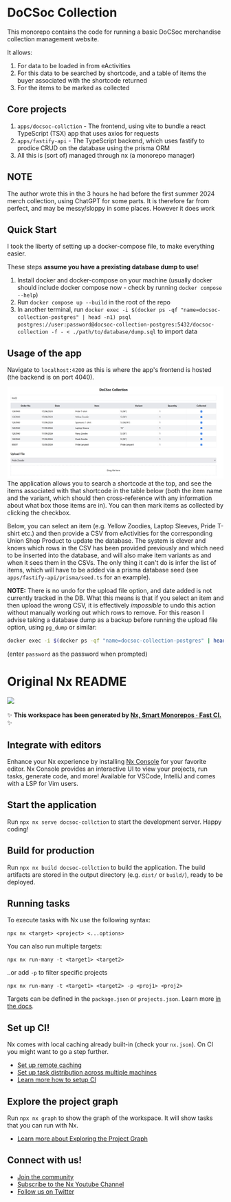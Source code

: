 # DoCSoc Collection
This monorepo contains the code for running a basic DoCSoc merchandise collection management website.

It allows:
1. For data to be loaded in from eActivities
2. For this data to be searched by shortcode, and a table of items the buyer associated with the shortcode returned
3. For the items to be marked as collected

## Core projects
1. `apps/docsoc-collction` - The frontend, using vite to bundle a react TypeScript (TSX) app that uses axios for requests
2. `apps/fastify-api` - The TypeScript backend, which uses fastify to prodice CRUD on the database using the prisma ORM
3. All this is (sort of) managed through nx (a monorepo manager)

## NOTE
The author wrote this in the 3 hours he had before the first summer 2024 merch collection, using ChatGPT for some parts. It is therefore far from perfect, and may be messy/sloppy in some places. However it does work

## Quick Start
I took the liberty of setting up a docker-compose file, to make everything easier.

These steps **assume you have a prexisting database dump to use**!
1. Install docker and docker-compose on your machine (usually docker should include docker compose now - check by running `docker compose --help`)
2. Run `docker compose up --build` in the root of the repo
3. In another terminal, run `docker exec -i $(docker ps -qf "name=docsoc-collection-postgres" | head -n1) psql postgres://user:password@docsoc-collection-postgres:5432/docsoc-collection -f - < ./path/to/database/dump.sql` to import data

## Usage of the app
Navigate to `localhost:4200` as this is where the app's frontend is hosted (the backend is on port 4040).

![Image of the UI](assets/image.png)
The application allows you to search a shortcode at the top, and see the items associated with that shortcode in the table below (both the item name and the variant, which should then cross-reference with any information about what box those items are in). You can then mark items as collected by clicking the checkbox.

Below, you can select an item (e.g. Yellow Zoodies, Laptop Sleeves, Pride T-shirt etc.) and then provide a CSV from eActivities for the corresponding Union Shop Product to update the database. The system is clever and knows which rows in the CSV has been provided previously and which need to be inserted into the database, and will also make item variants as and when it sees them in the CSVs. The only thing it can't do is infer the list of items, which will have to be added via a prisma database seed (see `apps/fastify-api/prisma/seed.ts` for an example).

**NOTE:** There is no undo for the upload file option, and date added is not currently tracked in the DB. What this means is that if you select an item and then upload the wrong CSV, it is effectively _impossible_ to undo this action without manually working out which rows to remove. For this reason I advise taking a database dump as a backup before running the upload file option, using `pg_dump` or similar:
```bash
docker exec -i $(docker ps -qf "name=docsoc-collection-postgres" | head -n1) pg_dump --user user docsoc-collection > backup.sql
```
(enter `password`  as the password when prompted)


# Original Nx README

<a alt="Nx logo" href="https://nx.dev" target="_blank" rel="noreferrer"><img src="https://raw.githubusercontent.com/nrwl/nx/master/images/nx-logo.png" width="45"></a>

✨ **This workspace has been generated by [Nx, Smart Monorepos · Fast CI.](https://nx.dev)** ✨

## Integrate with editors

Enhance your Nx experience by installing [Nx Console](https://nx.dev/nx-console) for your favorite editor. Nx Console
provides an interactive UI to view your projects, run tasks, generate code, and more! Available for VSCode, IntelliJ and
comes with a LSP for Vim users.

## Start the application

Run `npx nx serve docsoc-collction` to start the development server. Happy coding!

## Build for production

Run `npx nx build docsoc-collction` to build the application. The build artifacts are stored in the output directory (e.g. `dist/` or `build/`), ready to be deployed.

## Running tasks

To execute tasks with Nx use the following syntax:

```
npx nx <target> <project> <...options>
```

You can also run multiple targets:

```
npx nx run-many -t <target1> <target2>
```

..or add `-p` to filter specific projects

```
npx nx run-many -t <target1> <target2> -p <proj1> <proj2>
```

Targets can be defined in the `package.json` or `projects.json`. Learn more [in the docs](https://nx.dev/features/run-tasks).

## Set up CI!

Nx comes with local caching already built-in (check your `nx.json`). On CI you might want to go a step further.

- [Set up remote caching](https://nx.dev/features/share-your-cache)
- [Set up task distribution across multiple machines](https://nx.dev/nx-cloud/features/distribute-task-execution)
- [Learn more how to setup CI](https://nx.dev/recipes/ci)

## Explore the project graph

Run `npx nx graph` to show the graph of the workspace.
It will show tasks that you can run with Nx.

- [Learn more about Exploring the Project Graph](https://nx.dev/core-features/explore-graph)

## Connect with us!

- [Join the community](https://nx.dev/community)
- [Subscribe to the Nx Youtube Channel](https://www.youtube.com/@nxdevtools)
- [Follow us on Twitter](https://twitter.com/nxdevtools)
